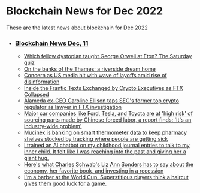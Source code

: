 # Blockchain News for Dec 2022
These are the latest news about blockchain for Dec 2022
- ### [Blockchain News Dec, 11](./11)
    - [Which fellow dystopian taught George Orwell at Eton? The Saturday quiz](https://www.theguardian.com/lifeandstyle/2022/dec/10/which-fellow-dystopian-taught-george-orwell-at-eton-the-saturday-quiz) 
    - [On the banks of the Thames: a riverside dream home](https://www.theguardian.com/lifeandstyle/2022/dec/10/flood-proof-riverside-living-a-house-on-the-thames-without-the-anxiety) 
    - [Concern as US media hit with wave of layoffs amid rise of disinformation](https://www.theguardian.com/media/2022/dec/10/media-layoffs-cnn-buzzfeed-gannett-recount-protocol) 
    - [Inside the Frantic Texts Exchanged by Crypto Executives as FTX Collapsed](https://news.slashdot.org/story/22/12/10/0527237/inside-the-frantic-texts-exchanged-by-crypto-executives-as-ftx-collapsed) 
    - [Alameda ex-CEO Caroline Ellison taps SEC's former top crypto regulator as lawyer in FTX investigation](https://www.businessinsider.com/caroline-ellison-hires-former-top-sec-crypto-regulator-lawyer-ftx-2022-12) 
    - [Major car companies like Ford, Tesla, and Toyota are at 'high risk' of sourcing parts made by Chinese forced labor, a report finds: 'It's an industry-wide problem'](https://www.businessinsider.com/ford-tesla-toyota-car-links-uyghur-forced-labor-report-finds-2022-12) 
    - [Mucinex is banking on smart thermometer data to keep pharmacy shelves stocked by tracking where people are getting sick](https://www.businessinsider.com/mucinex-kinsa-smart-thermometer-data-demand-forecasting-shelves-stocked-2022-12) 
    - [I trained an AI chatbot on my childhood journal entries to talk to my inner child. It felt like I was reaching into the past and giving her a giant hug.](https://www.businessinsider.com/i-trained-ai-chatbot-on-my-journals-inner-child-2022-12) 
    - [Here's what Charles Schwab's Liz Ann Sonders has to say about the economy, her favorite book, and investing in a recession](https://www.businessinsider.com/charles-schwab-liz-ann-sonders-economy-stocks-recession-markets-books-2022-12) 
    - [I'm a barber at the World Cup. Superstitious players think a haircut gives them good luck for a game.](https://www.businessinsider.com/world-famous-soccer-players-barber-hair-cuts-world-cup-qatar-2022-12) 
